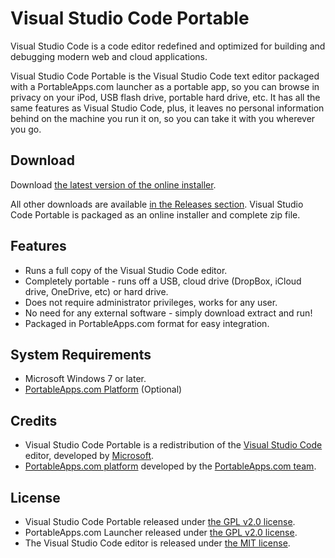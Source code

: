 # Visual Studio Code Portable

Visual Studio Code is a code editor redefined and optimized for building and
debugging modern web and cloud applications.

Visual Studio Code Portable is the Visual Studio Code text editor packaged with
a PortableApps.com launcher as a portable app, so you can browse in privacy on
your iPod, USB flash drive, portable hard drive, etc. It has all the same
features as Visual Studio Code, plus, it leaves no personal information behind
on the machine you run it on, so you can take it with you wherever you go.

## Download

Download [the latest version of the online installer][D1].

All other downloads are available [in the Releases section][D2]. Visual Studio Code Portable
is packaged as an online installer and complete zip file.

[D1]: https://github.com/Makazzz/VSCodiumPortable/releases/latest
[D2]: https://github.com/Makazzz/VSCodePortable/releases

## Features

*	Runs a full copy of the Visual Studio Code editor.
*	Completely portable - runs off a USB, cloud drive (DropBox, iCloud drive, OneDrive, etc) or hard drive.
*	Does not require administrator privileges, works for any user.
*	No need for any external software - simply download extract and run!
*	Packaged in PortableApps.com format for easy integration.

## System Requirements

*	Microsoft Windows 7 or later.
*	[PortableApps.com Platform](https://portableapps.com/download) (Optional)

## Credits
*	Visual Studio Code Portable is a redistribution of the [Visual Studio Code](https://code.visualstudio.com) editor, developed by [Microsoft](https://www.microsoft.com).
*	[PortableApps.com platform](https://portableapps.com/download) developed by the [PortableApps.com team](https://portableapps.com).

## License

*	Visual Studio Code Portable released under [the GPL v2.0 license](https://raw.githubusercontent.com/Makazzz/VSCodePortable/master/LICENSE).
*	PortableApps.com Launcher released under [the GPL v2.0 license](https://raw.githubusercontent.com/Makazzz/VSCodePortable/master/VSCodePortable/Other/Source/LauncherLicense.txt).
*	The Visual Studio Code editor is released under [the MIT license](https://raw.githubusercontent.com/microsoft/vscode/master/LICENSE.txt).
